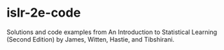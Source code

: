 # islr-2e-code
Solutions and code examples from An Introduction to Statistical Learning (Second Edition) by James, Witten, Hastie, and Tibshirani.
